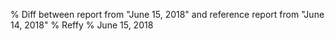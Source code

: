 % Diff between report from "June 15, 2018" and reference report from "June 14, 2018"
% Reffy
% June 15, 2018

